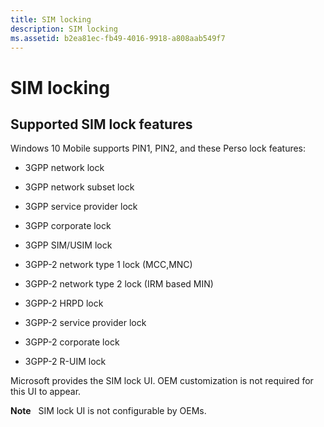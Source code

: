```yaml
---
title: SIM locking
description: SIM locking
ms.assetid: b2ea81ec-fb49-4016-9918-a808aab549f7
---
```


# SIM locking


## Supported SIM lock features


Windows 10 Mobile supports PIN1, PIN2, and these Perso lock features:

-   3GPP network lock

-   3GPP network subset lock

-   3GPP service provider lock

-   3GPP corporate lock

-   3GPP SIM/USIM lock

-   3GPP-2 network type 1 lock (MCC,MNC)

-   3GPP-2 network type 2 lock (IRM based MIN)

-   3GPP-2 HRPD lock

-   3GPP-2 service provider lock

-   3GPP-2 corporate lock

-   3GPP-2 R-UIM lock

Microsoft provides the SIM lock UI. OEM customization is not required for this UI to appear.

**Note**  
SIM lock UI is not configurable by OEMs.

 

 

 





